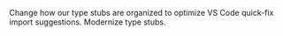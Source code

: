 Change how our type stubs are organized to optimize VS Code quick-fix import suggestions.
Modernize type stubs.
